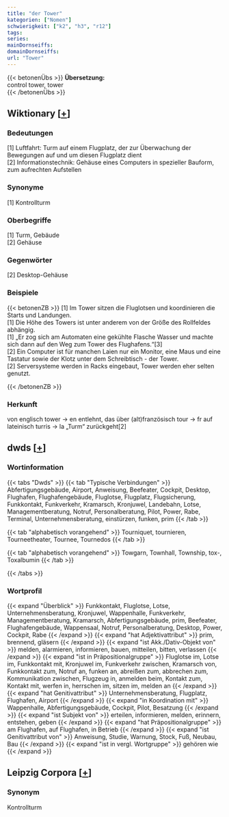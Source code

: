 ```yaml
---
title: "der Tower"
kategorien: ["Nomen"]
schwierigkeit: ["k2", "h3", "r12"]
tags:
series:
mainDornseiffs:
domainDornseiffs:
url: "Tower"
---
```


{{< betonenÜbs >}}
**Übersetzung:**  
control tower, tower  
{{< /betonenÜbs >}}

## Wiktionary [[+](https://de.wiktionary.org/wiki/Tower)]

### Bedeutungen
[1] Luftfahrt: Turm auf einem Flugplatz, der zur Überwachung der Bewegungen auf und um diesen Flugplatz dient  
[2] Informationstechnik: Gehäuse eines Computers in spezieller Bauform, zum aufrechten Aufstellen  

### Synonyme
[1] Kontrollturm  

### Oberbegriffe
[1] Turm, Gebäude  
[2] Gehäuse  

### Gegenwörter
[2] Desktop-Gehäuse  

### Beispiele
{{< betonenZB >}}
[1] Im Tower sitzen die Fluglotsen und koordinieren die Starts und Landungen.  
[1] Die Höhe des Towers ist unter anderem von der Größe des Rollfeldes abhängig.  
[1] „Er zog sich am Automaten eine gekühlte Flasche Wasser und machte sich dann auf den Weg zum Tower des Flughafens.“[3]  
[2] Ein Computer ist für manchen Laien nur ein Monitor, eine Maus und eine Tastatur sowie der Klotz unter dem Schreibtisch - der Tower.  
[2] Serversysteme werden in Racks eingebaut, Tower werden eher selten genutzt.  

{{< /betonenZB >}}
### Herkunft
von englisch tower → en entlehnt, das über (alt)französisch tour → fr auf lateinisch turris → la „Turm“ zurückgeht[2]  



## dwds [[+](https://www.dwds.de/wb/Tower)]

### Wortinformation
{{< tabs "Dwds" >}}
{{< tab "Typische Verbindungen" >}}
Abfertigungsgebäude, Airport, Anweisung, Beefeater, Cockpit, Desktop, Flughafen, Flughafengebäude, Fluglotse, Flugplatz, Flugsicherung, Funkkontakt, Funkverkehr, Kramarsch, Kronjuwel, Landebahn, Lotse, Managementberatung, Notruf, Personalberatung, Pilot, Power, Rabe, Terminal, Unternehmensberatung, einstürzen, funken, prim
{{< /tab >}}

{{< tab "alphabetisch vorangehend" >}}
Tourniquet, tournieren, Tourneetheater, Tournee, Tournedos
{{< /tab >}}

{{< tab "alphabetisch vorangehend" >}}
Towgarn, Townhall, Township, tox-, Toxalbumin
{{< /tab >}}

{{< /tabs >}}

### Wortprofil
{{< expand "Überblick" >}} Funkkontakt, Fluglotse, Lotse, Unternehmensberatung, Kronjuwel, Wappenhalle, Funkverkehr, Managementberatung, Kramarsch, Abfertigungsgebäude, prim, Beefeater, Flughafengebäude, Wappensaal, Notruf, Personalberatung, Desktop, Power, Cockpit, Rabe {{< /expand >}}
{{< expand "hat Adjektivattribut" >}} prim, brennend, gläsern {{< /expand >}}
{{< expand "ist Akk./Dativ-Objekt von" >}} melden, alarmieren, informieren, bauen, mitteilen, bitten, verlassen {{< /expand >}}
{{< expand "ist in Präpositionalgruppe" >}} Fluglotse im, Lotse im, Funkkontakt mit, Kronjuwel im, Funkverkehr zwischen, Kramarsch von, Funkkontakt zum, Notruf an, funken an, abreißen zum, abbrechen zum, Kommunikation zwischen, Flugzeug in, anmelden beim, Kontakt zum, Kontakt mit, werfen in, herrschen im, sitzen im, melden an {{< /expand >}}
{{< expand "hat Genitivattribut" >}} Unternehmensberatung, Flugplatz, Flughafen, Airport {{< /expand >}}
{{< expand "in Koordination mit" >}} Wappenhalle, Abfertigungsgebäude, Cockpit, Pilot, Besatzung {{< /expand >}}
{{< expand "ist Subjekt von" >}} erteilen, informieren, melden, erinnern, entstehen, geben {{< /expand >}}
{{< expand "hat Präpositionalgruppe" >}} am Flughafen, auf Flughafen, in Betrieb {{< /expand >}}
{{< expand "ist Genitivattribut von" >}} Anweisung, Studie, Warnung, Stock, Fuß, Neubau, Bau {{< /expand >}}
{{< expand "ist in vergl. Wortgruppe" >}} gehören wie {{< /expand >}}

## Leipzig Corpora [[+](https://corpora.uni-leipzig.de/en/res?word=Tower&corpusId=deu_newscrawl-public_2018)]


### Synonym
Kontrollturm

